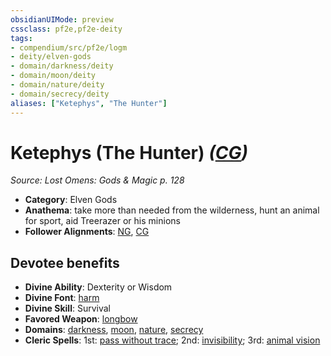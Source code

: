 ```yaml
---
obsidianUIMode: preview
cssclass: pf2e,pf2e-deity
tags:
- compendium/src/pf2e/logm
- deity/elven-gods
- domain/darkness/deity
- domain/moon/deity
- domain/nature/deity
- domain/secrecy/deity
aliases: ["Ketephys", "The Hunter"]
---
```

# Ketephys (The Hunter) *([CG](rules/traits/cg-b1.md "Chaotic Good Alignment Trait"))*  
*Source: Lost Omens: Gods & Magic p. 128*  

- **Category**: Elven Gods
- **Anathema**: take more than needed from the wilderness, hunt an animal for sport, aid Treerazer or his minions
- **Follower Alignments**: [NG](rules/traits/ng-b1.md "Neutral Good Alignment Trait"), [CG](rules/traits/cg-b1.md "Chaotic Good Alignment Trait")

## Devotee benefits

- **Divine Ability**: Dexterity or Wisdom
- **Divine Font**: [harm](harm.md)
- **Divine Skill**: Survival
- **Favored Weapon**: [longbow](longbow.md)
- **Domains**: [darkness](Reference/Compendium/Setting/domains.md#Darkness), [moon](Reference/Compendium/Setting/domains.md#Moon), [nature](Reference/Compendium/Setting/domains.md#Nature), [secrecy](Reference/Compendium/Setting/domains.md#Secrecy)
- **Cleric Spells**: 1st: [pass without trace](pass-without-trace.md); 2nd: [invisibility](Reference/Compendium/Spells/invisibility.md); 3rd: [animal vision](animal-vision.md)